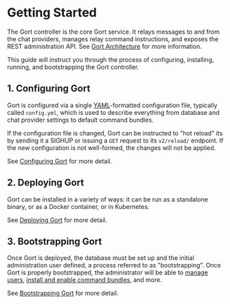 # Getting Started

The Gort controller is the core Gort service. It relays messages to and from the chat providers, manages relay command instructions, and exposes the REST administration API. See [Gort Architecture](architecture.md) for more information.

This guide will instruct you through the process of configuring, installing, running, and bootstrapping the Gort controller.

## 1. Configuring Gort

Gort is configured via a single [YAML](https://en.wikipedia.org/wiki/YAML)-formatted configuration file, typically called `config.yml`, which is used to describe everything from database and chat provider settings to default command bundles.

If the configuration file is changed, Gort can be instructed to "hot reload" its by sending it a SIGHUP or issuing a `GET` request to its `v2/reload/` endpoint. If the new configuration is not well-formed, the changes will not be applied.

See [Configuring Gort](configuration.md) for more detail.

## 2. Deploying Gort

Gort can be installed in a variety of ways: it can be run as a standalone binary, or as a Docker container, or in Kubernetes.

See [Deploying Gort](deployment.md) for more detail.

## 3. Bootstrapping Gort

Once Gort is deployed, the database must be set up and the initial administration user defined, a process referred to as "bootstrapping". Once Gort is properly bootstrapped, the administrator will be able to [manage users](managing-users.md), [install and enable command bundles](managing-bundles.md), and more.

See [Bootstrapping Gort](bootstrapping.md) for more detail.
